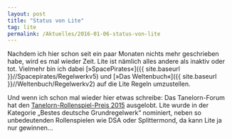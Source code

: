 ```yaml
---
layout: post
title: "Status von Lite"
tag: lite
permalink: /Aktuelles/2016-01-06-status-von-lite
---
```


Nachdem ich hier schon seit ein paar Monaten nichts mehr geschrieben habe, wird es mal wieder Zeit. Lite ist nämlich alles andere als inaktiv oder tot. Vielmehr bin ich dabei [&raquo;SpacePirates&laquo;]({{ site.baseurl }}//Spacepirates/Regelwerkv5) und [&raquo;Das Weltenbuch&laquo;]({{ site.baseurl }}//Weltenbuch/Regelwerkv2) auf die Lite Regeln umzustellen.



Und wenn ich schon mal wieder hier etwas schreibe: Das Tanelorn-Forum hat den [Tanelorn-Rollenspiel-Preis 2015](http://www.tanelorn.net/index.php/topic,96695.0.html) ausgelobt. Lite wurde in der Kategorie &bdquo;Bestes deutsche Grundregelwerk&ldquo; nominiert, neben so unbedeutenden Rollenspielen wie DSA oder Splittermond, da kann Lite ja nur gewinnen&hellip;



